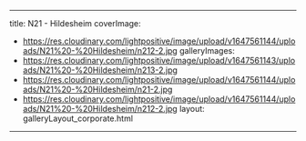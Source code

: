 
---
title: N21 - Hildesheim
coverImage:
  - https://res.cloudinary.com/lightpositive/image/upload/v1647561144/uploads/N21%20-%20Hildesheim/n212-2.jpg
galleryImages:
   - https://res.cloudinary.com/lightpositive/image/upload/v1647561143/uploads/N21%20-%20Hildesheim/n213-2.jpg
   - https://res.cloudinary.com/lightpositive/image/upload/v1647561144/uploads/N21%20-%20Hildesheim/n21-2.jpg
   - https://res.cloudinary.com/lightpositive/image/upload/v1647561144/uploads/N21%20-%20Hildesheim/n212-2.jpg
layout: galleryLayout_corporate.html
---
